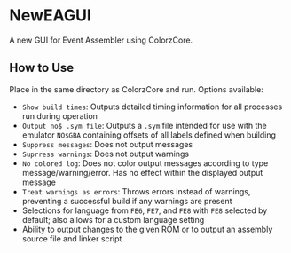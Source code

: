 # NewEAGUI
A new GUI for Event Assembler using ColorzCore.

## How to Use
Place in the same directory as ColorzCore and run. Options available:

- `Show build times`: Outputs detailed timing information for all processes run during operation
- `Output no$ .sym file`: Outputs a `.sym` file intended for use with the emulator `NO$GBA` containing offsets of all labels defined when building
- `Suppress messages`: Does not output messages
- `Suprress warnings`: Does not output warnings
- `No colored log`: Does not color output messages according to type message/warning/error. Has no effect within the displayed output message
- `Treat warnings as errors`: Throws errors instead of warnings, preventing a successful build if any warnings are present
- Selections for language from `FE6`, `FE7`, and `FE8` with `FE8` selected by default; also allows for a custom language setting
- Ability to output changes to the given ROM or to output an assembly source file and linker script

